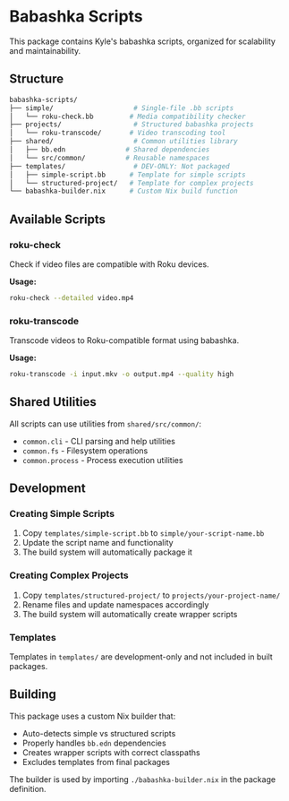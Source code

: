 # Babashka Scripts

This package contains Kyle's babashka scripts, organized for scalability and maintainability.

## Structure

```bash
babashka-scripts/
├── simple/                    # Single-file .bb scripts
│   └── roku-check.bb         # Media compatibility checker
├── projects/                  # Structured babashka projects
│   └── roku-transcode/       # Video transcoding tool
├── shared/                    # Common utilities library
│   ├── bb.edn               # Shared dependencies
│   └── src/common/          # Reusable namespaces
├── templates/                 # DEV-ONLY: Not packaged
│   ├── simple-script.bb      # Template for simple scripts
│   └── structured-project/   # Template for complex projects
└── babashka-builder.nix      # Custom Nix build function
```

## Available Scripts

### roku-check

Check if video files are compatible with Roku devices.

**Usage:**

```bash
roku-check --detailed video.mp4
```

### roku-transcode

Transcode videos to Roku-compatible format using babashka.

**Usage:**

```bash
roku-transcode -i input.mkv -o output.mp4 --quality high
```

## Shared Utilities

All scripts can use utilities from `shared/src/common/`:

- `common.cli` - CLI parsing and help utilities
- `common.fs` - Filesystem operations
- `common.process` - Process execution utilities

## Development

### Creating Simple Scripts

1. Copy `templates/simple-script.bb` to `simple/your-script-name.bb`
2. Update the script name and functionality
3. The build system will automatically package it

### Creating Complex Projects

1. Copy `templates/structured-project/` to `projects/your-project-name/`
2. Rename files and update namespaces accordingly
3. The build system will automatically create wrapper scripts

### Templates

Templates in `templates/` are development-only and not included in built packages.

## Building

This package uses a custom Nix builder that:

- Auto-detects simple vs structured scripts
- Properly handles `bb.edn` dependencies
- Creates wrapper scripts with correct classpaths
- Excludes templates from final packages

The builder is used by importing `./babashka-builder.nix` in the package definition.
